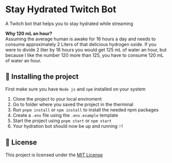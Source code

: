 # Stay Hydrated Twitch Bot

A Twitch bot that helps you to stay hydrated while streaming

**Why 120 mL an hour?** \
Assuming the average human is awake for 16 hours a day and needs to consume approximately 2 Liters of that delicious hydrogen oxide. If you were to divide 2 liter by 16 hours you would get 125 mL of water an hour, but because I like the number 120 more than 125, you have to consume 120 mL of water an hour.

## 🔩 Installing the project

First make sure you have `Node js` and `npm` installed on your system

1. Clone the project to your local enviroment
2. Go to folder where you saved the project in the therminal
3. Run `pnpm install` or `npm install` to install the needed npm packages
4. Create a `.env` file using the `.env.example` template
5. Start the project using `pnpm start` or `npm start`
6. Your hydration bot should now be up and running 💦!

## 📰 License

This project is licensed under the [MIT License](https://github.com/Vuurvos1/stayHydratedFox/blob/main/LICENSE)

